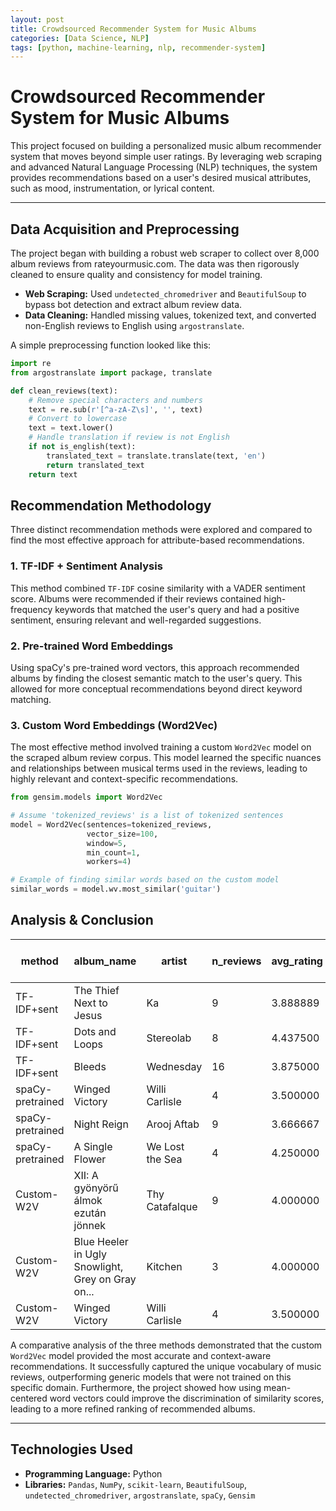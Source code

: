 ```yaml
---
layout: post
title: Crowdsourced Recommender System for Music Albums
categories: [Data Science, NLP]
tags: [python, machine-learning, nlp, recommender-system]
---
```


# Crowdsourced Recommender System for Music Albums

This project focused on building a personalized music album recommender system that moves beyond simple user ratings. By leveraging web scraping and advanced Natural Language Processing (NLP) techniques, the system provides recommendations based on a user's desired musical attributes, such as mood, instrumentation, or lyrical content.

---

## Data Acquisition and Preprocessing

The project began with building a robust web scraper to collect over 8,000 album reviews from rateyourmusic.com. The data was then rigorously cleaned to ensure quality and consistency for model training.

- **Web Scraping:** Used `undetected_chromedriver` and `BeautifulSoup` to bypass bot detection and extract album review data.
- **Data Cleaning:** Handled missing values, tokenized text, and converted non-English reviews to English using `argostranslate`.

A simple preprocessing function looked like this:

```python
import re
from argostranslate import package, translate

def clean_reviews(text):
    # Remove special characters and numbers
    text = re.sub(r'[^a-zA-Z\s]', '', text)
    # Convert to lowercase
    text = text.lower()
    # Handle translation if review is not English
    if not is_english(text):
        translated_text = translate.translate(text, 'en')
        return translated_text
    return text
```

## Recommendation Methodology

Three distinct recommendation methods were explored and compared to find the most effective approach for attribute-based recommendations.

### 1. TF-IDF + Sentiment Analysis

This method combined `TF-IDF` cosine similarity with a VADER sentiment score. Albums were recommended if their reviews contained high-frequency keywords that matched the user's query and had a positive sentiment, ensuring relevant and well-regarded suggestions.

### 2. Pre-trained Word Embeddings

Using spaCy's pre-trained word vectors, this approach recommended albums by finding the closest semantic match to the user's query. This allowed for more conceptual recommendations beyond direct keyword matching.

### 3. Custom Word Embeddings (Word2Vec)

The most effective method involved training a custom `Word2Vec` model on the scraped album review corpus. This model learned the specific nuances and relationships between musical terms used in the reviews, leading to highly relevant and context-specific recommendations.

```python
from gensim.models import Word2Vec

# Assume 'tokenized_reviews' is a list of tokenized sentences
model = Word2Vec(sentences=tokenized_reviews, 
                 vector_size=100, 
                 window=5, 
                 min_count=1, 
                 workers=4)

# Example of finding similar words based on the custom model
similar_words = model.wv.most_similar('guitar')
```

## Analysis & Conclusion

| method | album_name | artist | n_reviews | avg_rating | tfidf + sent score | similarity_spacy | similarity_emb |
|---|---|---|---|---|---|---|---|
| TF-IDF+sent | The Thief Next to Jesus | Ka | 9 | 3.888889 | 0.357302 | NaN | NaN |
| TF-IDF+sent | Dots and Loops | Stereolab | 8 | 4.437500 | 0.354284 | NaN | NaN |
| TF-IDF+sent | Bleeds | Wednesday | 16 | 3.875000 | 0.351459 | NaN | NaN |
| spaCy-pretrained | Winged Victory | Willi Carlisle | 4 | 3.500000 | NaN | 0.623368 | NaN |
| spaCy-pretrained | Night Reign | Arooj Aftab | 9 | 3.666667 | NaN | 0.618952 | NaN |
| spaCy-pretrained | A Single Flower | We Lost the Sea | 4 | 4.250000 | NaN | 0.616543 | NaN |
| Custom-W2V | XII: A gyönyörű álmok ezután jönnek | Thy Catafalque | 9 | 4.000000 | NaN | NaN | 0.884650 |
| Custom-W2V | Blue Heeler in Ugly Snowlight, Grey on Gray on... | Kitchen | 3 | 4.000000 | NaN | NaN | 0.883030 |
| Custom-W2V | Winged Victory | Willi Carlisle | 4 | 3.500000 | NaN | NaN | 0.880547 |

A comparative analysis of the three methods demonstrated that the custom `Word2Vec` model provided the most accurate and context-aware recommendations. It successfully captured the unique vocabulary of music reviews, outperforming generic models that were not trained on this specific domain. Furthermore, the project showed how using mean-centered word vectors could improve the discrimination of similarity scores, leading to a more refined ranking of recommended albums.

---

## Technologies Used

* **Programming Language:** Python
* **Libraries:** `Pandas`, `NumPy`, `scikit-learn`, `BeautifulSoup`, `undetected_chromedriver`, `argostranslate`, `spaCy`, `Gensim`
